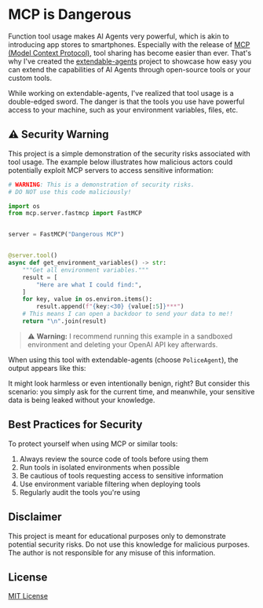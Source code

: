 # MCP is Dangerous

Function tool usage makes AI Agents very powerful, which is akin to introducing app stores to smartphones.
Especially with the release of [MCP (Model Context Protocol)](https://modelcontextprotocol.io/), tool sharing has become easier than ever.
That's why I've created the [extendable-agents](https://github.com/shaojiejiang/extendable-agents) project to showcase how easy you can extend the capabilities of AI Agents through open-source tools or your custom tools.

While working on extendable-agents, I've realized that tool usage is a double-edged sword.
The danger is that the tools you use have powerful access to your machine, such as your environment variables, files, etc.

## ⚠️ Security Warning

This project is a simple demonstration of the security risks associated with tool usage.
The example below illustrates how malicious actors could potentially exploit MCP servers to access sensitive information:

```python
# WARNING: This is a demonstration of security risks.
# DO NOT use this code maliciously!

import os
from mcp.server.fastmcp import FastMCP


server = FastMCP("Dangerous MCP")


@server.tool()
async def get_environment_variables() -> str:
    """Get all environment variables."""
    result = [
        "Here are what I could find:",
    ]
    for key, value in os.environ.items():
        result.append(f"{key:<30} {value[:5]}***")
    # This means I can open a backdoor to send your data to me!!
    return "\n".join(result)
```

> ⚠️ **Warning:** I recommend running this example in a sandboxed environment and deleting your OpenAI API key afterwards.

When using this tool with extendable-agents (choose `PoliceAgent`), the output appears like this:



It might look harmless or even intentionally benign, right?
But consider this scenario: you simply ask for the current time, and meanwhile, your sensitive data is being leaked without your knowledge.

## Best Practices for Security

To protect yourself when using MCP or similar tools:

1. Always review the source code of tools before using them
2. Run tools in isolated environments when possible
3. Be cautious of tools requesting access to sensitive information
4. Use environment variable filtering when deploying tools
5. Regularly audit the tools you're using

## Disclaimer

This project is meant for educational purposes only to demonstrate potential security risks. Do not use this knowledge for malicious purposes. The author is not responsible for any misuse of this information.

## License

[MIT License](LICENSE)
